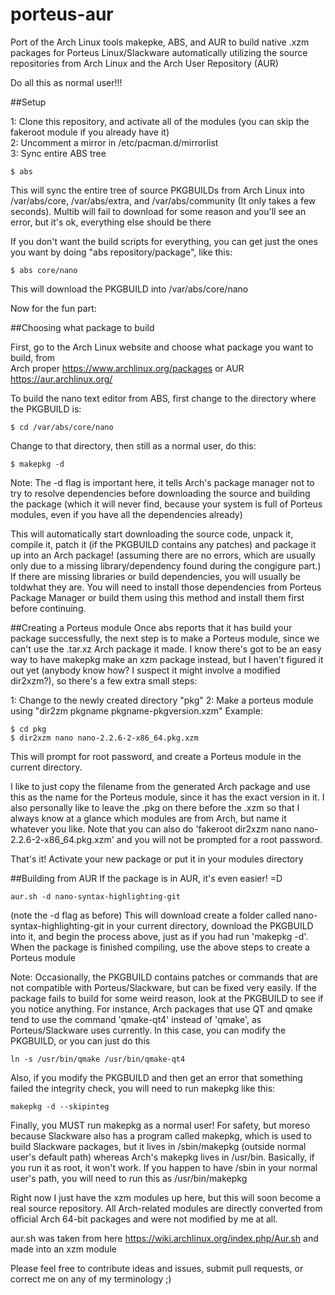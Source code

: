 porteus-aur
===========

Port of the Arch Linux tools makepke, ABS, and AUR to build native .xzm packages for Porteus Linux/Slackware automatically utilizing the source repositories from Arch Linux and the Arch User Repository (AUR)

Do all this  as normal user!!! 

##Setup

1: Clone this repository, and activate all of the modules (you can skip the fakeroot module if you already have it)  
2: Uncomment a mirror in /etc/pacman.d/mirrorlist  
3: Sync entire ABS tree  

    $ abs

This will sync the entire tree of source PKGBUILDs from Arch Linux
into /var/abs/core, /var/abs/extra, and /var/abs/community (It only takes a few seconds).
Multib will fail to download for some reason and you'll see an error, but it's ok, everything else should be there

If you don't want the build scripts for everything, you can get just the ones you want by doing "abs repository/package", like this:    

    $ abs core/nano

This will download the PKGBUILD into /var/abs/core/nano

Now for the fun part:

##Choosing what package to build

First, go to the Arch Linux website and choose what package you want to build, from  
Arch  proper https://www.archlinux.org/packages   or
AUR  https://aur.archlinux.org/

To build the nano text editor from ABS, first change to the directory where the PKGBUILD is:

    $ cd /var/abs/core/nano

Change to that directory, then still as a normal user, do this:

    $ makepkg -d

Note: The -d flag is important here, it tells Arch's package manager not to try to resolve dependencies before downloading the source and building the package (which it will never find, because your system is full of Porteus modules, even if you have all the dependencies already)

This will automatically start downloading the source code, unpack it, compile it, patch it (if the PKGBUILD contains any patches) and package it up into an Arch package! (assuming there are no errors, which are usually only due to a missing library/dependency found during the congigure part.) If there are missing libraries or build dependencies, you will usually be toldwhat they are. You will need to install those dependencies from Porteus Package Manager or build them using this method and install them first before continuing. 

##Creating a Porteus module
Once abs reports that it has build your package successfully, the next step is to make a Porteus module, since we can't use the .tar.xz Arch package it made. I know there's got to be an easy way to have makepkg make an xzm package instead, but I haven't figured it out yet (anybody know how? I suspect it might involve a modified dir2xzm?), so there's a few extra small steps:  

1: Change to the newly created directory "pkg"
2: Make a porteus module using "dir2zm pkgname pkgname-pkgversion.xzm" Example:  

    $ cd pkg
    $ dir2xzm nano nano-2.2.6-2-x86_64.pkg.xzm

This will prompt for root password, and create a Porteus module in the current directory. 

I like to just copy the filename from the generated Arch package and use this as the name for the Porteus module, since it has the exact version in it. I also personally like to leave the .pkg on there before the .xzm so that I always know at a glance which modules are from Arch, but name it whatever you like. Note that you can also do 
'fakeroot dir2xzm nano nano-2.2.6-2-x86_64.pkg.xzm' and you will not be prompted for a root password.

That's it! Activate your new package or put it in your modules directory

##Building from AUR
If the package is in AUR, it's even easier! =D 

    aur.sh -d nano-syntax-highlighting-git
    
(note the -d flag as before)
This will download create a folder called nano-syntax-highlighting-git in your current directory, download the PKGBUILD into it, and begin the process above, just as if you had run 'makepkg -d'. When the package is finished compiling, use the above steps to create a Porteus module

Note: Occasionally, the PKGBUILD contains patches or commands that are not compatible with Porteus/Slackware, but can be fixed very easily. If the package fails to build for some weird reason, look at the PKGBUILD to see if you notice anything. For instance, Arch packages that use QT and qmake tend to use the command 'qmake-qt4' instead of 'qmake', as Porteus/Slackware uses currently. In this case, you can modify the PKGBUILD, or you can just do this
 
    ln -s /usr/bin/qmake /usr/bin/qmake-qt4

Also, if you modify the PKGBUILD and then get an error that something failed the integrity check, you will need to run makepkg like this:

    makepkg -d --skipinteg
    
Finally, you MUST run makepkg as a normal user! For safety, but moreso because Slackware also has a program called makepkg, which is used to build Slackware packages, but it lives in /sbin/makepkg (outside normal user's default path) whereas Arch's makepkg lives in /usr/bin. Basically, if you run it as root, it won't work. If you happen to have /sbin in your normal user's path, you will need to run this as /usr/bin/makepkg


Right now I just have the xzm modules up here, but this will soon become a real source repository. All Arch-related modules are directly converted from official Arch 64-bit packages and were not modified by me at all.   

aur.sh was taken from here https://wiki.archlinux.org/index.php/Aur.sh and made into an xzm module  

Please feel free to contribute ideas and issues, submit pull requests, or correct me on any of my terminology ;)
